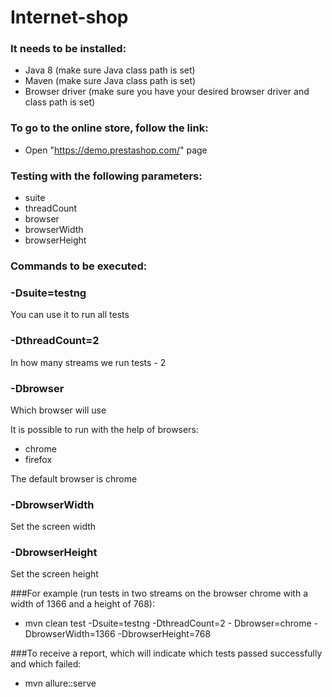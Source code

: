 # Internet-shop

### It needs to be installed:

* Java 8 (make sure Java class path is set)
* Maven (make sure Java class path is set)
* Browser driver (make sure you have your desired browser driver and class path is set)

### To go to the online store, follow the link:

* Open "https://demo.prestashop.com/" page

### Testing with the following parameters:

* suite
* threadCount
* browser
* browserWidth
* browserHeight

### Commands to be executed:

### -Dsuite=testng

You can use it to run all tests

### -DthreadCount=2

In how many streams we run tests - 2

### -Dbrowser

Which browser will use

It is possible to run with the help of browsers:

* chrome
* firefox

The default browser is chrome

### -DbrowserWidth

Set the screen width

### -DbrowserHeight

Set the screen height

###For example (run tests in two streams on the browser chrome with a width of 1366 and a height of 768):
* mvn clean test -Dsuite=testng -DthreadCount=2 - Dbrowser=chrome -DbrowserWidth=1366 -DbrowserHeight=768

###To receive a report, which will indicate which tests passed successfully and which failed:
* mvn allure::serve





